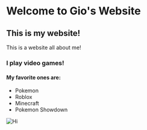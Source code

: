 # Welcome to Gio's Website
## This is my website!

This is a website all about me!

### I play video games!
#### My favorite ones are:
- Pokemon
- Roblox
- Minecraft
- Pokemon Showdown






![Hi](https://tse4.mm.bing.net/th?id=OIP.LVEhhj9WqXfUI4PRiKSTPwHaJ4&pid=Api&P=0&w=300&h=300)

